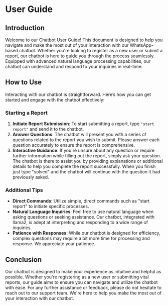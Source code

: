 # User Guide

## Introduction

Welcome to our Chatbot User Guide! This document is designed to help you navigate and make the most out of your interaction with our WhatsApp-based chatbot. Whether you're looking to register as a new user or submit a report, our chatbot is here to guide you through the process seamlessly. Equipped with advanced natural language processing capabilities, our chatbot can understand and respond to your inquiries in real-time.

## How to Use

Interacting with our chatbot is straightforward. Here’s how you can get started and engage with the chatbot effectively:

### Starting a Report

1. **Initiate Report Submission**: To start submitting a report, type `"start report"` and send it to the chatbot.
2. **Answer Questions**: The chatbot will present you with a series of questions related to the report you wish to submit. Please answer each question accurately to ensure the report is comprehensive.
3. **Interactive Guidance**: If you're unsure about any question or require further information while filling out the report, simply ask your question. The chatbot is there to assist you by providing explanations or additional details to help you complete the report successfully. When you finish just type "solved" and the chatbot will continue with the question it had previously asked. 

### Additional Tips

- **Direct Commands**: Utilize simple, direct commands such as "start report" to initiate specific processes.
- **Natural Language Inquiries**: Feel free to use natural language when asking questions or seeking assistance. Our chatbot, integrated with llama2, is adept at interpreting and responding to a wide range of inquiries.
- **Patience with Responses**: While our chatbot is designed for efficiency, complex questions may require a bit more time for processing and response. We appreciate your patience.

## Conclusion

Our chatbot is designed to make your experience as intuitive and helpful as possible. Whether you're registering as a new user or submitting vital reports, our guide aims to ensure you can navigate and utilize the chatbot with ease. For any further assistance or feedback, please do not hesitate to reach out to our support team. We're here to help you make the most out of your interaction with our chatbot.
